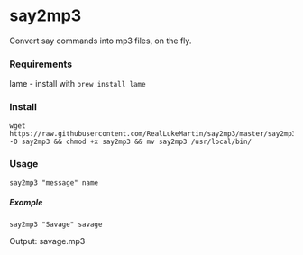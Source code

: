 # say2mp3

Convert say commands into mp3 files, on the fly.

### Requirements

lame - install with `brew install lame`

### Install

```
wget https://raw.githubusercontent.com/RealLukeMartin/say2mp3/master/say2mp3 -O say2mp3 && chmod +x say2mp3 && mv say2mp3 /usr/local/bin/
```

### Usage
`say2mp3 "message" name`

##### Example

`say2mp3 "Savage" savage`

Output: savage.mp3
